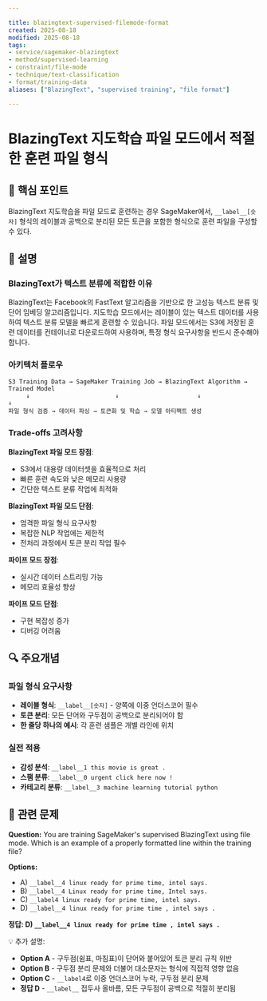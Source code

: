 ```yaml
---

title: blazingtext-supervised-filemode-format
created: 2025-08-18
modified: 2025-08-18
tags:
- service/sagemaker-blazingtext
- method/supervised-learning
- constraint/file-mode
- technique/text-classification
- format/training-data
aliases: ["BlazingText", "supervised training", "file format"]

---
```


# BlazingText 지도학습 파일 모드에서 적절한 훈련 파일 형식

## 🎯 핵심 포인트

BlazingText 지도학습을 파일 모드로 훈련하는 경우 SageMaker에서, `__label__[숫자]` 형식의 레이블과 공백으로 분리된 모든 토큰을 포함한 형식으로 훈련 파일을 구성할 수 있다.

## 📝 설명

### BlazingText가 텍스트 분류에 적합한 이유

BlazingText는 Facebook의 FastText 알고리즘을 기반으로 한 고성능 텍스트 분류 및 단어 임베딩 알고리즘입니다. 지도학습 모드에서는 레이블이 있는 텍스트 데이터를 사용하여 텍스트 분류 모델을 빠르게 훈련할 수 있습니다. 파일 모드에서는 S3에 저장된 훈련 데이터를 컨테이너로 다운로드하여 사용하며, 특정 형식 요구사항을 반드시 준수해야 합니다.

### 아키텍처 플로우

```
S3 Training Data → SageMaker Training Job → BlazingText Algorithm → Trained Model
     ↓                        ↓                      ↓                   ↓
파일 형식 검증 → 데이터 파싱 → 토큰화 및 학습 → 모델 아티팩트 생성
```

### Trade-offs 고려사항

**BlazingText 파일 모드 장점**:
- S3에서 대용량 데이터셋을 효율적으로 처리
- 빠른 훈련 속도와 낮은 메모리 사용량
- 간단한 텍스트 분류 작업에 최적화

**BlazingText 파일 모드 단점**:
- 엄격한 파일 형식 요구사항
- 복잡한 NLP 작업에는 제한적
- 전처리 과정에서 토큰 분리 작업 필수

**파이프 모드 장점**:
- 실시간 데이터 스트리밍 가능
- 메모리 효율성 향상

**파이프 모드 단점**:
- 구현 복잡성 증가
- 디버깅 어려움

## 🔍 주요개념

### 파일 형식 요구사항

- **레이블 형식**: `__label__[숫자]` - 양쪽에 이중 언더스코어 필수
- **토큰 분리**: 모든 단어와 구두점이 공백으로 분리되어야 함
- **한 줄당 하나의 예시**: 각 훈련 샘플은 개별 라인에 위치

### 실전 적용

- **감성 분석**: `__label__1 this movie is great .`
- **스팸 분류**: `__label__0 urgent click here now !`
- **카테고리 분류**: `__label__3 machine learning tutorial python`

## 📝 관련 문제

**Question:** You are training SageMaker's supervised BlazingText using file mode. Which is an example of a properly formatted line within the training file?

**Options:**

- A) `__label__4 linux ready for prime time, intel says.`
- B) `__label__4 Linux ready for prime time, Intel says.`
- C) `__label4 linux ready for prime time, intel says.`
- D) `__label__4 linux ready for prime time , intel says .`

**정답: D) `__label__4 linux ready for prime time , intel says .`**

💡 추가 설명:

- **Option A** - 구두점(쉼표, 마침표)이 단어와 붙어있어 토큰 분리 규칙 위반
- **Option B** - 구두점 분리 문제와 더불어 대소문자는 형식에 직접적 영향 없음
- **Option C** - `__label4`로 이중 언더스코어 누락, 구두점 분리 문제
- **정답 D** - `__label__` 접두사 올바름, 모든 구두점이 공백으로 적절히 분리됨